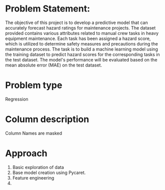 # Problem Statement:

The objective of this project is to develop a predictive model that can accurately forecast hazard ratings for maintenance projects. 
The dataset provided contains various attributes related to manual crew tasks in heavy equipment maintenance. Each task has been assigned 
a hazard score, which is utilized to determine safety measures and precautions during the maintenance process. The task is to build a machine 
learning model using the training dataset to predict hazard scores for the corresponding tasks in the test dataset. The model's performance 
will be evaluated based on the mean absolute error (MAE) on the test dataset.

# Problem type

Regression

# Column description

Column Names are masked

# Approach
1. Basic exploration of data
2. Base model creation using Pycaret.
3. Feature engineering
4. 
